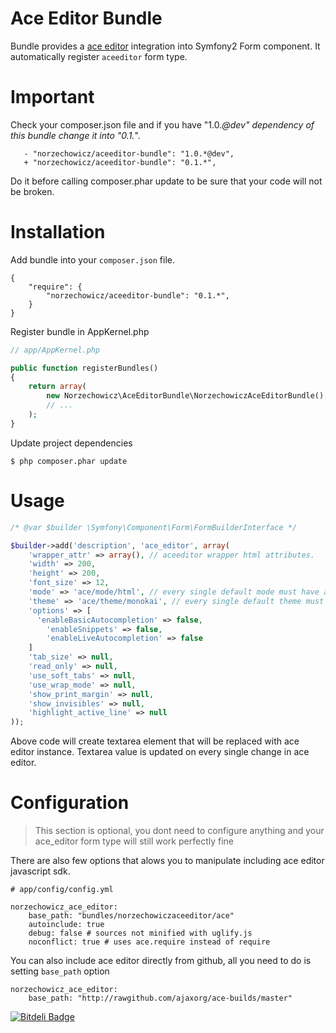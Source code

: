 # Ace Editor Bundle #

Bundle provides a [ace editor](http://ace.ajax.org) integration into Symfony2 Form component. It automatically register ``aceeditor``
form type.

# Important #

Check your composer.json file and if you have "1.0.*@dev" dependency of this bundle change it into "0.1.*".

```
   - "norzechowicz/aceeditor-bundle": "1.0.*@dev",
   + "norzechowicz/aceeditor-bundle": "0.1.*",
```

Do it before calling composer.phar update to be sure that your code will not be broken.

# Installation #

Add bundle into your ``composer.json`` file.

```
{
    "require": {
        "norzechowicz/aceeditor-bundle": "0.1.*",
    }
}
```

Register bundle in AppKernel.php

```php
// app/AppKernel.php

public function registerBundles()
{
    return array(
        new Norzechowicz\AceEditorBundle\NorzechowiczAceEditorBundle(),
        // ...
    );
}
```

Update project dependencies

```
$ php composer.phar update
```

# Usage #

```php
/* @var $builder \Symfony\Component\Form\FormBuilderInterface */

$builder->add('description', 'ace_editor', array(
    'wrapper_attr' => array(), // aceeditor wrapper html attributes.
    'width' => 200,
    'height' => 200,
    'font_size' => 12,
    'mode' => 'ace/mode/html', // every single default mode must have ace/mode/* prefix
    'theme' => 'ace/theme/monokai', // every single default theme must have ace/theme/* prefix
    'options' => [
      'enableBasicAutocompletion' => false,
		'enableSnippets' => false,
		'enableLiveAutocompletion' => false
    ]
    'tab_size' => null,
    'read_only' => null,
    'use_soft_tabs' => null,
    'use_wrap_mode' => null,
    'show_print_margin' => null,
    'show_invisibles' => null,
    'highlight_active_line' => null
));
```

Above code will create textarea element that will be replaced with ace editor instance.
Textarea value is updated on every single change in ace editor.

# Configuration #

> This section is optional, you dont need to configure anything and your ace_editor form type will still work perfectly fine

There are also few options that alows you to manipulate including ace editor javascript sdk. 

```
# app/config/config.yml

norzechowicz_ace_editor:
    base_path: "bundles/norzechowiczaceeditor/ace"
    autoinclude: true
    debug: false # sources not minified with uglify.js
    noconflict: true # uses ace.require instead of require
```

You can also include ace editor directly from github, all you need to do is setting ``base_path`` option 

```
norzechowicz_ace_editor:
    base_path: "http://rawgithub.com/ajaxorg/ace-builds/master"
```

[![Bitdeli Badge](https://d2weczhvl823v0.cloudfront.net/norzechowicz/aceeditor-bundle/trend.png)](https://bitdeli.com/free "Bitdeli Badge")

